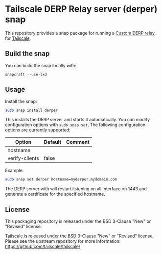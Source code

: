 # Tailscale DERP Relay server (derper) snap

This repository provides a snap package for running a [Custom DERP relay](https://tailscale.com/kb/1118/custom-derp-servers) for [Tailscale](https://tailscale.com).

## Build the snap


You can build the snap locally with:

```
snapcraft --use-lxd
```

## Usage

Install the snap:

```bash
sudo snap install derper
```

This installs the DERP server and starts it automatically.
You can modify configuration options with `sudo snap set`. The following configuration options are currently supported:

| Option         | Default       | Comment |
|----------------|---------------|---------|
| hostname       |               |         |
| verify-clients | false         |         |

Example:

```bash
sudo snap set derper hostname=myderper.mydomain.com
```

The DERP server with will restart listening on all interface on 1443 and generate a certificate for the specified hostname.

## License

This packaging repository is released under the BSD 3-Clause "New" or "Revised" license.

Tailscale is released under the BSD 3-Clause "New" or "Revised" license.
Please see the upstream repository for more information: https://github.com/tailscale/tailscale/
